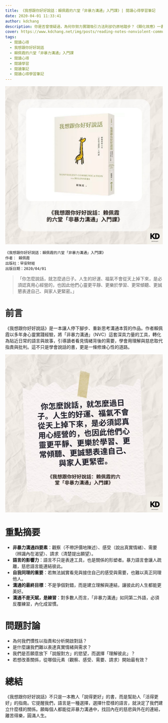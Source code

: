 ```yaml
---
title: 《我想跟你好好說話：賴佩霞的六堂「非暴力溝通」入門課》| 閱讀心得學習筆記
date: 2020-04-01 11:33:41
author: kdchang
description: 你是否曾懷疑過，為何你努力實踐吸引力法則卻仍原地踏步？《顯化效應》一書由能量教練克麗絲・費拉洛所著，透過「七大祕密法則」與「九個顯化練習」，提供一套可落實於生活的「顯化指南」。本書不僅教你夢想成真，更重點在於轉化內在信念與能量狀態，真正活出由內而外的豐盛人生。
cover: https://www.kdchang.net/img/posts/reading-notes-nonviolent-communication-for-beginners-1.jpg
tags:
  - 閱讀心得
  - 我想跟你好好說話
  - 賴佩霞的六堂「非暴力溝通」入門課
  - 閱讀心得
  - 閱讀學習
  - 閱讀筆記
  - 閱讀心得學習筆記
---
```


![](img/posts/reading-notes-nonviolent-communication-for-beginners-1.jpg)

```
《我想跟你好好說話：賴佩霞的六堂「非暴力溝通」入門課》
作者： 賴佩霞
出版社：早安財經
出版日期：2020/04/01
```

> 「你怎麼說話，就怎麼過日子。人生的好運、福氣不會從天上掉下來，是必須認真用心經營的，也因此他們心靈更平靜、更樂於學習、更常傾聽、更誠懇表達自己、與家人更緊密。」

# 前言

《我想跟你好好說話》是一本讓人停下腳步、重新思考溝通本質的作品。作者賴佩霞以多年身心靈實踐經驗，將「非暴力溝通」（NVC）這套深具力量的工具，轉化為貼近日常的語言與故事，引導讀者看見情緒背後的需要，學會用理解與慈悲取代指責與批判。這不只是學會說話的書，更是一條修煉心性的道路。

![](img/posts/reading-notes-nonviolent-communication-for-beginners-2.jpg)

# 重點摘要

- **非暴力溝通四要素**：觀察（不帶評價地陳述）、感受（說出真實情緒）、需要（辨識內在渴望）、請求（清楚提出願望）。
- **語言的影響力**：語言不只是表達工具，也是關係的形塑者。暴力語言會讓人疏離，慈悲語言能連結彼此。
- **自我同理的重要**：若無法誠實看見與接住自己的感受與需要，也難以真正同理他人。
- **溝通的最終目標**：不是爭個對錯，而是建立理解與連結，讓彼此的人生都能更美好。
- **溝通不是天賦，是練習**：對多數人而言，「非暴力溝通」如同第二外語，必須反覆練習，內化成習慣。

# 問題討論

- 為何我們慣性以指責和分析開啟對話？
- 是什麼讓我們難以表達真實情緒與需求？
- 我們是否願意放下「說服對方」的慾望，而選擇「理解彼此」？
- 若想改善關係，從哪個元素（觀察、感受、需要、請求）開始最有效？

# 總結

《我想跟你好好說話》不只是一本教人「說得更好」的書，而是幫助人「活得更好」的指南。它提醒我們，語言是一種選擇，選擇什麼樣的語言，就決定了我們建立什麼樣的關係。願每個人都能從非暴力溝通中，找回內在的慈悲與外在的連結，離苦得樂，圓滿人生。
